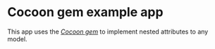 # Cocoon gem example app

This app uses the [*Cocoon gem*](https://rubygems.org/gems/cocoon) to implement nested attributes to any model.
